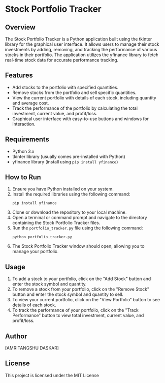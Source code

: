 # Stock Portfolio Tracker

## Overview
The Stock Portfolio Tracker is a Python application built using the tkinter library for the graphical user interface. It allows users to manage their stock investments by adding, removing, and tracking the performance of various stocks in their portfolio. The application utilizes the yfinance library to fetch real-time stock data for accurate performance tracking.

## Features
- Add stocks to the portfolio with specified quantities.
- Remove stocks from the portfolio and sell specific quantities.
- View the current portfolio with details of each stock, including quantity and average cost.
- Track the performance of the portfolio by calculating the total investment, current value, and profit/loss.
- Graphical user interface with easy-to-use buttons and windows for interaction.

## Requirements
- Python 3.x
- tkinter library (usually comes pre-installed with Python)
- yfinance library (install using `pip install yfinance`)

## How to Run
1. Ensure you have Python installed on your system.
2. Install the required libraries using the following command:
   ```
   pip install yfinance
   ```
3. Clone or download the repository to your local machine.
4. Open a terminal or command prompt and navigate to the directory containing the Stock Portfolio Tracker files.
5. Run the `portfolio_tracker.py` file using the following command:
   ```
   python portfolio_tracker.py
   ```
6. The Stock Portfolio Tracker window should open, allowing you to manage your portfolio.

## Usage
1. To add a stock to your portfolio, click on the "Add Stock" button and enter the stock symbol and quantity.
2. To remove a stock from your portfolio, click on the "Remove Stock" button and enter the stock symbol and quantity to sell.
3. To view your current portfolio, click on the "View Portfolio" button to see details of each stock.
4. To track the performance of your portfolio, click on the "Track Performance" button to view total investment, current value, and profit/loss.

## Author
[AMRITANGSHU DASKAR]

## License
This project is licensed under the MIT License 

